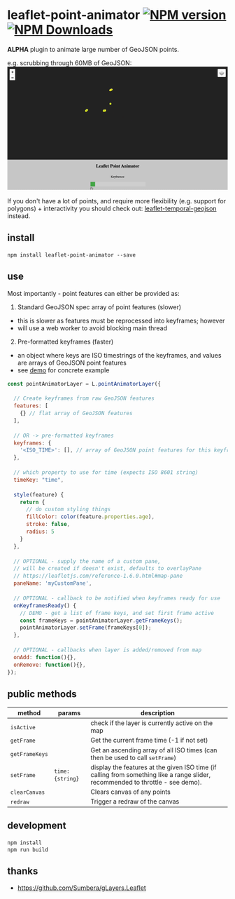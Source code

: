 # leaflet-point-animator [![NPM version][npm-image]][npm-url] [![NPM Downloads][npm-downloads-image]][npm-url]

**ALPHA** plugin to animate large number of GeoJSON points.

e.g. scrubbing through 60MB of GeoJSON:
![Screenshot](/screenshots/keyframes.gif?raw=true)

If you don't have a lot of points, and require more flexibility (e.g. support for polygons) + interactivity you should check out: [leaflet-temporal-geojson](https://github.com/onaci/leaflet-temporal-geojson) instead.

## install
```shell
npm install leaflet-point-animator --save
```

## use

Most importantly - point features can either be provided as:
1. Standard GeoJSON spec array of point features (slower)
  - this is slower as features must be reprocessed into keyframes; however
  - will use a web worker to avoid blocking main thread
2. Pre-formatted keyframes (faster)
  - an object where keys are ISO timestrings of the keyframes, and values are arrays of GeoJSON point features 
  - see [demo](https://onaci.github.io/leaflet-point-animator/) for concrete example

```javascript
const pointAnimatorLayer = L.pointAnimatorLayer({
  
  // Create keyframes from raw GeoJSON features
  features: [
    {} // flat array of GeoJSON features
  ],

  // OR -> pre-formatted keyframes
  keyframes: { 
    '<ISO_TIME>': [], // array of GeoJSON point features for this keyframe 
  },

  // which property to use for time (expects ISO 8601 string)
  timeKey: "time",
  
  style(feature) {
    return {
      // do custom styling things
      fillColor: color(feature.properties.age),
      stroke: false,
      radius: 5
    }
  },

  // OPTIONAL - supply the name of a custom pane,
  // will be created if doesn't exist, defaults to overlayPane
  // https://leafletjs.com/reference-1.6.0.html#map-pane
  paneName: 'myCustomPane',
  
  // OPTIONAL - callback to be notified when keyframes ready for use
  onKeyframesReady() {
    // DEMO - get a list of frame keys, and set first frame active
    const frameKeys = pointAnimatorLayer.getFrameKeys();
    pointAnimatorLayer.setFrame(frameKeys[0]);
  },

  // OPTIONAL - callbacks when layer is added/removed from map
  onAdd: function(){},
  onRemove: function(){},
});
```

## public methods

|method|params|description|
|---|---|---|
|`isActive`||check if the layer is currently active on the map|
|`getFrame`||Get the current frame time (-1 if not set)|
|`getFrameKeys`||Get an ascending array of all ISO times (can then be used to call `setFrame`)|
|`setFrame`|`time: {string}`|display the features at the given ISO time (if calling from something like a range slider, recommended to throttle - see demo). 
|`clearCanvas`||Clears canvas of any points|
|`redraw`||Trigger a redraw of the canvas|


## development
```shell
npm install 
npm run build
```

## thanks
- https://github.com/Sumbera/gLayers.Leaflet

[npm-image]: https://badge.fury.io/js/leaflet-point-animator.svg
[npm-url]: https://www.npmjs.com/package/leaflet-point-animator
[npm-downloads-image]: https://img.shields.io/npm/dt/leaflet-point-animator.svg